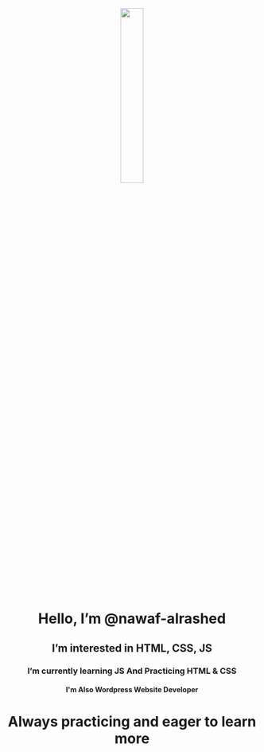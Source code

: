 <div id="header" align="center"><img src="https://github.com/nawaf-alrashed/nawaf-alrashed/assets/149557981/0f9c526f-5444-4712-8320-4b933b1ee797" width="30%"></div>
<div align="center">
  <h1>Hello, I’m @nawaf-alrashed</h1>
  <h2>I’m interested in HTML, CSS, JS</h2>
  <h3>I’m currently learning JS And Practicing HTML & CSS </h3>
  <h4>I'm Also Wordpress Website Developer</h4>
</div>
<div align="center"><h1>Always practicing and eager to learn more</h1></div>
